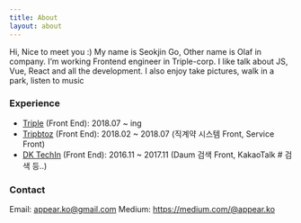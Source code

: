 ```yaml
---
title: About
layout: about
---
```


Hi, Nice to meet you :) 
My name is Seokjin Go, Other name is Olaf in company. 
I’m working Frontend engineer in Triple-corp. 
I like talk about JS, Vue, React and all the development. 
I also enjoy take pictures, walk in a park, listen to music


### Experience
- [Triple](https://triple.guide/) (Front End): 2018.07 ~ ing
- [Tripbtoz](https://www.tripbtoz.com/) (Front End): 2018.02 ~ 2018.07 (직계약 시스템 Front, Service Front)
- [DK TechIn](http://www.dktechin.co.kr/) (Front End): 2016.11 ~ 2017.11 (Daum 검색 Front, KakaoTalk # 검색 등..)

### Contact
Email: appear.ko@gmail.com
Medium: https://medium.com/@appear.ko
